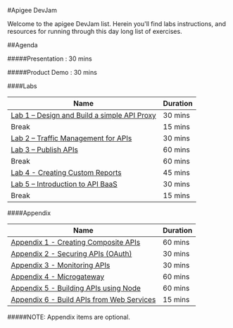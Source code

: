 #Apigee DevJam

Welcome to the apigee DevJam list. Herein you'll find labs instructions, and resources for running through this day long list of exercises.

##Agenda

#####Presentation : 30 mins

#####Product Demo : 30 mins

####Labs

| Name 										 														                            | Duration 	|
|-------------------------------------------------------------------------------------------------------------------------------|---------	|
| [Lab 1 – Design and Build a simple API Proxy](./Lab%20Guides/Lab%201%20-%20Design%20and%20Build%20a%20simple%20API%20Proxy)  	| 30 mins 	|
| Break                                                                                                                         | 15 mins   |
| [Lab 2 – Traffic Management for APIs](./Lab%20Guides/Lab%202%20-%20Traffic%20Management%20for%20APIs)          			    | 30 mins 	|
| [Lab 3 – Publish APIs](./Lab%20Guides/Lab%203%20-%20Publish%20APIs)                         							        | 60 mins 	|
| Break                                                                                                                         | 60 mins   |
| [Lab 4 - Creating Custom Reports](./Lab%20Guides/Lab%204%20-%20Creating%20Custom%20Reports) 	                                | 45 mins 	|
| [Lab 5 – Introduction to API BaaS](./Lab%20Guides/Lab%205%20-%20Introduction%20to%20API%20BaaS%20(Backend-as-a-Service))      | 30 mins 	|
| Break                                                                                                                         | 15 mins   |

####Appendix

| Name 										 														                            | Duration 	|
|-------------------------------------------------------------------------------------------------------------------------------|---------	|
| [Appendix 1 - Creating Composite APIs](./Appendix/Appendix%201%20-%20Creating%20Composite%20APIs)  	                        | 60 mins 	|
| [Appendix 2 - Securing APIs (OAuth)](./Appendix/Appendix%202%20-%20Securing%20APIs%20(OAuth))          			            | 30 mins 	|
| [Appendix 3 - Monitoring APIs](./Appendix/Appendix%203%20-%20Monitoring%20APIs)                         				        | 30 mins 	|
| [Appendix 4 - Microgateway](./Appendix/Appendix%204%20-%20Microgateway) 	                                                    | 60 mins 	|
| [Appendix 5 - Building APIs using Node](./Appendix/Appendix%205%20-%20Building%20APIs%20using%20Node.js)             			| 60 mins 	|
| [Appendix 6 - Build APIs from Web Services](./Appendix/Appendix%206%20-%20Build%20APIs%20from%20Web%20Services)             	| 15 mins 	|

#####NOTE: Appendix items are optional.
